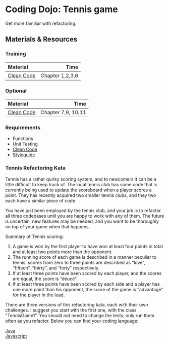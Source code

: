 # Coding Dojo: Tennis game
Get more familiar with refactoring.

## Materials & Resources

### Training
| Material | Time |
|:---------|-----:|
|[Clean Code](https://github.com/greenfox-academy/teaching-materials/tree/master/material/clean-code)|Chapter 1,2,3,6|

### Optional
| Material | Time |
|:---------|-----:|
|[Clean Code](http://lmgtfy.com/?q=clean+code+pdf)|Chapter 7,9, 10,11|


### Requirements
- Functions
- Unit Testing
- [Clean Code](https://github.com/greenfox-academy/teaching-materials/tree/master/material/clean-code)
- [Styleguide](https://github.com/greenfox-academy/teaching-materials/tree/master/styleguide)

### Tennis Refactoring Kata
Tennis has a rather quirky scoring system, and to newcomers it
can be a little difficult to keep track of. The local tennis club has
some code that is currently being used to update the scoreboard
when a player scores a point. They has recently acquired
two smaller tennis clubs, and they two each have a similar piece of code.

You have just been employed by the tennis club, and your job
is to refactor all three codebases until you are happy to
work with any of them. The future is uncertain, new features may
be needed, and you want to be thoroughly on top of your game when
that happens.

Summary of Tennis scoring:
1. A game is won by the first player to have won at least four points
in total and at least two points more than the opponent.
2. The running score of each game is described in a manner peculiar
to tennis: scores from zero to three points are described as “love”,
“fifteen”, “thirty”, and “forty” respectively.
3. If at least three points have been scored by each player, and the
scores are equal, the score is “deuce”.
4. If at least three points have been scored by each side and a player
has one more point than his opponent, the score of the game is “advantage” for the player in the lead.

There are three versions of this refactoring kata, each with their own challenges. I suggest you start with the first one, with the class "TennisGame1".
You should not need to change the tests, only run them often as you refactor. Below you can find your coding language:

[Java](java/)</br>
[Javascript](javascript/)
